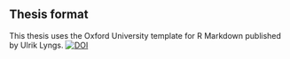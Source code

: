## Thesis format
This thesis uses the Oxford University template for R Markdown published by Ulrik Lyngs.
[![DOI](https://zenodo.org/badge/159745024.svg)](https://zenodo.org/badge/latestdoi/159745024)

